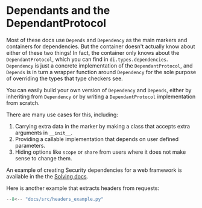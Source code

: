 # Dependants and the DependantProtocol

Most of these docs use `Depends` and `Dependency` as the main markers and containers for dependencies.
But the container doesn't actually know about either of these two things!
In fact, the container only knows about the `DependantProtocol`, which you can find in `di.types.dependencies`.
`Dependency` is just a concrete implementation of the `DependantProtocol`, and `Depends` is in turn a wrapper function around `Dependency` for the sole purpose of overriding the types that type checkers see.

You can easily build your own version of `Dependency` and `Depends`, either by inheriting from `Dependency` or by writing a `DependantProtocol` implementation from scratch.

There are many use cases for this, including:

1. Carrying extra data in the marker by making a class that accepts extra arguments in `__init__`.
2. Providing a callable implementation that depends on user defined parameters.
3. Hiding options like `scope` or `share` from users where it does not make sense to change them.

An example of creating Security dependencies for a web framework is available in the the [Solving docs].

Here is another example that extracts headers from requests:

```Python
--8<-- "docs/src/headers_example.py"
```

[Solving docs]: solving.md
